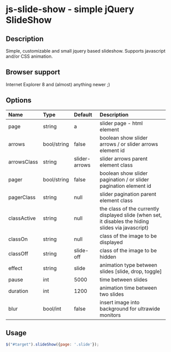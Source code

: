 # js-slide-show - simple jQuery SlideShow

## Description

Simple, customizable and small jquery based slideshow.
Supports javascript and/or CSS animation.

## Browser support

Internet Explorer 8 and (almost) anything newer ;)

## Options

Name        | Type        | Default    | Description
:---------- | :---------- | :--------- | :-----------
page        | string      | a          | slider page - html element
arrows      | bool/string | false      | boolean show slider arrows / or slider arrows element id
arrowsClass | string      | slider-arrows | slider arrows parent element class
pager       | bool/string | false      | boolean show slider pagination / or slider pagination element id
pagerClass  | string      | null       | slider pagination parent element class
classActive | string      | null       | the class of the currently displayed slide (when set, it disables the hiding slides via javascript)
classOn     | string      | null       | class of the image to be displayed
classOff    | string      | slide-off  | class of the image to be hidden
effect      | string      | slide      | animation type between slides [slide, drop, toggle]
pause       | int         | 5000       | time between slides
duration    | int         | 1200       | animation time between two slides
blur        | bool/int    | false      | insert image into background for ultrawide monitors

## Usage

```javascript
$("#target").slideShow({page: '.slide'});
```